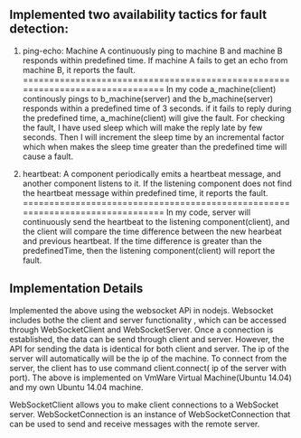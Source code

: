 Implemented two availability tactics for fault detection: 
------------------------------------------------------------------------------
1. ping-echo: Machine A continuously ping to machine B and machine B responds within predefined time. If machine A fails to get an echo from machine B, it reports the fault. 
==============================================================================
In my code a_machine(client) continously pings to b_machine(server) and the b_machine(server) responds within a predefined time of 3 seconds. if it fails to reply during the predefined time, a_machine(client) will give the fault. For checking the fault, I have used sleep which will make the reply late by few seconds. Then I will increment the sleep time by an incremental factor which when makes the sleep time greater than the predefined time will cause a fault.
 
2. heartbeat: A component periodically emits a heartbeat message, and another component listens to it. If the listening component does not find the heartbeat message within predefined time, it reports the fault. 
==============================================================================
In my code, server will continuously send the heartbeat to the listening component(client), and the client will compare the time difference between the new hearbeat and previous heartbeat. If the time difference is greater than the predefinedTime, then the listening component(client) will report the fault.


Implementation Details
------------------------------------------------------------------------------
Implemented the above using the websocket APi in nodejs. Websocket includes bothe the client and server functionality , which can be accessed through WebSocketClient and WebSocketServer. Once a connection is established, the data can be send through client and server. However, the API for sending the data is identical for both client and server. The ip of the server will automatically will be the ip of the machine. To connect from the server, the client has to use command client.connect( ip of the server with port).
The above is implemented on VmWare Virtual Machine(Ubuntu 14.04) and my own Ubuntu 14.04 machine.

WebSocketClient allows you to make client connections to a WebSocket server. WebSocketConnection is an instance of WebSocketConnection that can be used to send and receive messages with the remote server.

